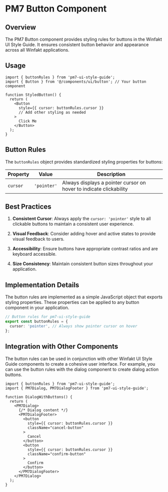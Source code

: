 # PM7 Button Component

## Overview

The PM7 Button component provides styling rules for buttons in the Winfakt UI Style Guide. It ensures consistent button behavior and appearance across all Winfakt applications.

## Usage

```tsx
import { buttonRules } from 'pm7-ui-style-guide';
import { Button } from '@/components/ui/button'; // Your button component

function StyledButton() {
  return (
    <Button
      style={{ cursor: buttonRules.cursor }}
      // Add other styling as needed
    >
      Click Me
    </Button>
  );
}
```

## Button Rules

The `buttonRules` object provides standardized styling properties for buttons:

| Property | Value | Description |
|----------|-------|-------------|
| `cursor` | `'pointer'` | Always displays a pointer cursor on hover to indicate clickability |

## Best Practices

1. **Consistent Cursor**: Always apply the `cursor: 'pointer'` style to all clickable buttons to maintain a consistent user experience.

2. **Visual Feedback**: Consider adding hover and active states to provide visual feedback to users.

3. **Accessibility**: Ensure buttons have appropriate contrast ratios and are keyboard accessible.

4. **Size Consistency**: Maintain consistent button sizes throughout your application.

## Implementation Details

The button rules are implemented as a simple JavaScript object that exports styling properties. These properties can be applied to any button component in your application.

```typescript
// Button rules for pm7-ui-style-guide
export const buttonRules = {
  cursor: 'pointer', // Always show pointer cursor on hover
};
```

## Integration with Other Components

The button rules can be used in conjunction with other Winfakt UI Style Guide components to create a cohesive user interface. For example, you can use the button rules with the dialog component to create dialog action buttons.

```tsx
import { buttonRules } from 'pm7-ui-style-guide';
import { PM7Dialog, PM7DialogFooter } from 'pm7-ui-style-guide';

function DialogWithButtons() {
  return (
    <PM7Dialog>
      {/* Dialog content */}
      <PM7DialogFooter>
        <button 
          style={{ cursor: buttonRules.cursor }}
          className="cancel-button"
        >
          Cancel
        </button>
        <button 
          style={{ cursor: buttonRules.cursor }}
          className="confirm-button"
        >
          Confirm
        </button>
      </PM7DialogFooter>
    </PM7Dialog>
  );
}
